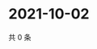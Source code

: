 # 2021-10-02

共 0 条

<!-- BEGIN -->
<!-- 最后更新时间 Sat Oct 02 2021 19:14:44 GMT+0800 (China Standard Time) -->

<!-- END -->
